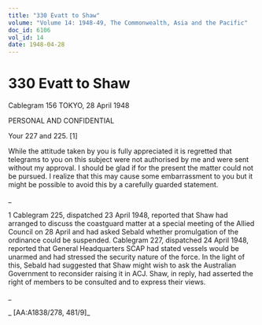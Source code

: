 ```yaml
---
title: "330 Evatt to Shaw"
volume: "Volume 14: 1948-49, The Commonwealth, Asia and the Pacific"
doc_id: 6106
vol_id: 14
date: 1948-04-28
---
```


# 330 Evatt to Shaw

Cablegram 156 TOKYO, 28 April 1948

PERSONAL AND CONFIDENTIAL

Your 227 and 225. [1]

While the attitude taken by you is fully appreciated it is regretted that telegrams to you on this subject were not authorised by me and were sent without my approval. I should be glad if for the present the matter could not be pursued. I realize that this may cause some embarrassment to you but it might be possible to avoid this by a carefully guarded statement.

_

1 Cablegram 225, dispatched 23 April 1948, reported that Shaw had arranged to discuss the coastguard matter at a special meeting of the Allied Council on 28 April and had asked Sebald whether promulgation of the ordinance could be suspended. Cablegram 227, dispatched 24 April 1948, reported that General Headquarters SCAP had stated vessels would be unarmed and had stressed the security nature of the force. In the light of this, Sebald had suggested that Shaw might wish to ask the Australian Government to reconsider raising it in ACJ. Shaw, in reply, had asserted the right of members to be consulted and to express their views.

_

_ [AA:A1838/278, 481/9]_
